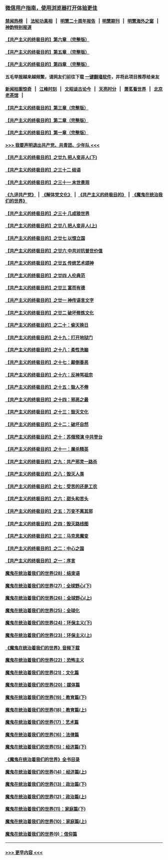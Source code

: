 ### [微信用户指南，使用浏览器打开体验更佳](https://github.com/gfw-breaker/banned-news1/blob/master/indexes/wechat-guide.md?t=0)
#### [禁闻热榜](热点新闻.md?t=0)  &nbsp;&nbsp;|&nbsp;&nbsp; [法轮功真相](https://github.com/gfw-breaker/truth/blob/master/README.md?t=0) &nbsp;&nbsp;|&nbsp;&nbsp; [明慧二十周年报告](https://github.com/gfw-breaker/mh-reports/blob/master/README.md?t=0) &nbsp;&nbsp;|&nbsp;&nbsp;[明慧期刊](https://github.com/gfw-breaker/mh-qikan) &nbsp;&nbsp;|&nbsp;&nbsp; [明慧海外之窗](https://github.com/gfw-breaker/mh-news/blob/master/README.md?t=0) &nbsp;&nbsp;|&nbsp;&nbsp; [神韵特别报道](https://github.com/gfw-breaker/mh-news/blob/master/shenyun.md?t=0)
#### [【共产主义的终极目的】第六章 （完整版）](../pages/nsc422/n11428913.md?t=02032255) 
#### [【共产主义的终极目的】第五章 （完整版）](../pages/nsc422/n11428912.md?t=02032255) 
#### [【共产主义的终极目的】第四章 （完整版）](../pages/nsc422/n11428907.md?t=02032255) 
#### 五毛举报越来越频繁，请网友们前往下载 [一键翻墙软件](https://github.com/gfw-breaker/ssr-accounts)，并将此项目推荐给亲友
#### [新闻拍案惊奇](https://github.com/gfw-breaker/banned-news1/blob/master/pages/link4.md) &nbsp;&nbsp;|&nbsp;&nbsp; [江峰时刻](https://github.com/gfw-breaker/banned-news1/blob/master/pages/link4.md) &nbsp;&nbsp;|&nbsp;&nbsp; [文昭谈古论今](https://github.com/gfw-breaker/banned-news1/blob/master/pages/link4.md) &nbsp;&nbsp;|&nbsp;&nbsp; [天亮时分](https://github.com/gfw-breaker/banned-news1/blob/master/pages/link4.md) &nbsp;&nbsp;|&nbsp;&nbsp; [萧茗看世界](https://github.com/gfw-breaker/banned-news1/blob/master/pages/link4.md) &nbsp;&nbsp;|&nbsp;&nbsp; [北京老茶馆](https://github.com/gfw-breaker/banned-news1/blob/master/pages/link4.md) &nbsp;&nbsp;|&nbsp;&nbsp; 
#### [【共产主义的终极目的】第三章（完整版）](../pages/nsc422/n11428848.md?t=02032255) 
#### [【共产主义的终极目的】第二章（完整版）](../pages/nsc422/n11428831.md?t=02032255) 
#### [【共产主义的终极目的】第一章（完整版）](../pages/nsc422/n11417651.md?t=02032255) 
#### [>>> 我要声明退出共产党、共青团、少年队 <<<](https://github.com/begood0513/goodnews/blob/master/quit/letter.md) 
#### [【共产主义的终极目的】之廿九 把人变非人(下)](../pages/nsc422/n11344140.md?t=02032255) 
#### [【共产主义的终极目的】之三十二 结语](../pages/nsc422/n11360535.md?t=02032255) 
#### [【共产主义的终极目的】之三十一 末世景观](../pages/nsc422/n11351129.md?t=02032255) 
#### [《九评共产党》](https://github.com/begood0513/9ping.md/blob/master/README.md) &nbsp;|&nbsp; [《解体党文化》](../../../../jtdwh.md/blob/master/README.md)  &nbsp;|&nbsp; [《共产主义的终极目的》](../../../../gczydzjmd.md/blob/master/README.md) &nbsp;|&nbsp; [《魔鬼在统治我们的世界》](../../../../mgztzwmdsj.md/blob/master/README.md) 
#### [【共产主义的终极目的】之三十 几成狼世界](../pages/nsc422/n11348280.md?t=02032255) 
#### [【共产主义的终极目的】之廿八 把人变非人(上)](../pages/nsc422/n11340492.md?t=02032255) 
#### [【共产主义的终极目的】之廿七 以恨立国](../pages/nsc422/n11336944.md?t=02032255) 
#### [【共产主义的终极目的】之廿六 中共对抗普世价值](../pages/nsc422/n11324785.md?t=02032255) 
#### [【共产主义的终极目的】之廿五 传统艺术颂神](../pages/nsc422/n11296396.md?t=02032255) 
#### [【共产主义的终极目的】之廿四 人伦典范](../pages/nsc422/n11296397.md?t=02032255) 
#### [【共产主义的终极目的】之廿三 富而有德](../pages/nsc422/n11283598.md?t=02032255) 
#### [【共产主义的终极目的】之廿一 神传语言文字](../pages/nsc422/n11263265.md?t=02032255) 
#### [【共产主义的终极目的】之廿二 破坏修炼文化](../pages/nsc422/n11245728.md?t=02032255) 
#### [【共产主义的终极目的】之二十：偷天换日](../pages/nsc422/n11238846.md?t=02032255) 
#### [【共产主义的终极目的】之十九：打开地狱门](../pages/nsc422/n11206376.md?t=02032255) 
#### [【共产主义的终极目的】之十八：柔性洗脑](../pages/nsc422/n11199994.md?t=02032255) 
#### [【共产主义的终极目的】之十七：颠倒善恶](../pages/nsc422/n11179782.md?t=02032255) 
#### [【共产主义的终极目的】之十六：反神骂祖宗](../pages/nsc422/n11166798.md?t=02032255) 
#### [【共产主义的终极目的】之十五：毁人不倦](../pages/nsc422/n11166792.md?t=02032255) 
#### [【共产主义的终极目的】之十四：邪恶之最](../pages/nsc422/n11150249.md?t=02032255) 
#### [【共产主义的终极目的】之十三：毁灭文化](../pages/nsc422/n11135227.md?t=02032255) 
#### [【共产主义的终极目的】之十二：破坏自然](../pages/nsc422/n11135214.md?t=02032255) 
#### [【共产主义的终极目的】之十：苏俄预演 中共登台](../pages/nsc422/n11118424.md?t=02032255) 
#### [【共产主义的终极目的】之十一：屠杀精英](../pages/nsc422/n11118442.md?t=02032255) 
#### [【共产主义的终极目的】之九：共产邪灵一路杀](../pages/nsc422/n11114139.md?t=02032255) 
#### [【共产主义的终极目的】之八：毁灭人类](../pages/nsc422/n11108503.md?t=02032255) 
#### [【共产主义的终极目的】之七：受苦的还是工农](../pages/nsc422/n11101809.md?t=02032255) 
#### [【共产主义的终极目的】之六：甜头和苦头](../pages/nsc422/n11096971.md?t=02032255) 
#### [【共产主义的终极目的】之五：万变不离其邪](../pages/nsc422/n11091285.md?t=02032255) 
#### [【共产主义的终极目的】之四：毁灭路线图](../pages/nsc422/n11086284.md?t=02032255) 
#### [【共产主义的终极目的】之三：马克思魔变](../pages/nsc422/n11061941.md?t=02032255) 
#### [【共产主义的终极目的】之二：中心之国](../pages/nsc422/n11047728.md?t=02032255) 
#### [【共产主义的终极目的】之一：序言](../pages/nsc422/n11086077.md?t=02032255) 
#### [魔鬼在统治着我们的世界(28)：结束语](../pages/nsc422/n10936246.md?t=02032255) 
#### [魔鬼在统治着我们的世界(27)：全球野心(下)](../pages/nsc422/n10928319.md?t=02032255) 
#### [魔鬼在统治着我们的世界(26)：全球野心(上)](../pages/nsc422/n10900318.md?t=02032255) 
#### [魔鬼在统治着我们的世界(25)：全球化](../pages/nsc422/n10788205.md?t=02032255) 
#### [魔鬼在统治着我们的世界(24)：环保主义(下)](../pages/nsc422/n10695307.md?t=02032255) 
#### [魔鬼在统治着我们的世界(23)：环保主义(上)](../pages/nsc422/n10688613.md?t=02032255) 
#### [《魔鬼在统治着我们的世界》音频下载](../pages/nsc422/n10635553.md?t=02032255) 
#### [魔鬼在统治着我们的世界(22)：恐怖主义](../pages/nsc422/n10614727.md?t=02032255) 
#### [魔鬼在统治着我们的世界(21)：文化篇](../pages/nsc422/n10597706.md?t=02032255) 
#### [魔鬼在统治着我们的世界(20)：媒体篇](../pages/nsc422/n10586579.md?t=02032255) 
#### [魔鬼在统治着我们的世界(19)：教育篇(下)](../pages/nsc422/n10564808.md?t=02032255) 
#### [魔鬼在统治着我们的世界(18)：教育篇(上)](../pages/nsc422/n10526970.md?t=02032255) 
#### [魔鬼在统治着我们的世界(17)：艺术篇](../pages/nsc422/n10499093.md?t=02032255) 
#### [魔鬼在统治着我们的世界(16)：法律篇](../pages/nsc422/n10485969.md?t=02032255) 
#### [魔鬼在统治着我们的世界(15)：经济篇(下)](../pages/nsc422/n10469975.md?t=02032255) 
#### [《魔鬼在统治着我们的世界》全书目录](../pages/nsc422/n10464261.md?t=02032255) 
#### [魔鬼在统治着我们的世界(14)：经济篇(上)](../pages/nsc422/n10457370.md?t=02032255) 
#### [魔鬼在统治着我们的世界(13)：政治篇(下)](../pages/nsc422/n10448270.md?t=02032255) 
#### [魔鬼在统治着我们的世界(12)：政治篇(上)](../pages/nsc422/n10444576.md?t=02032255) 
#### [魔鬼在统治着我们的世界(11)：家庭篇(下)](../pages/nsc422/n10440961.md?t=02032255) 
#### [魔鬼在统治着我们的世界(10)：家庭篇(上)](../pages/nsc422/n10435448.md?t=02032255) 
#### [魔鬼在统治着我们的世界(9)：信仰篇](../pages/nsc422/n10432159.md?t=02032255) 

----
#### [ >>> 更早内容 <<< ](../indexes/nsc422-earlier.md)

